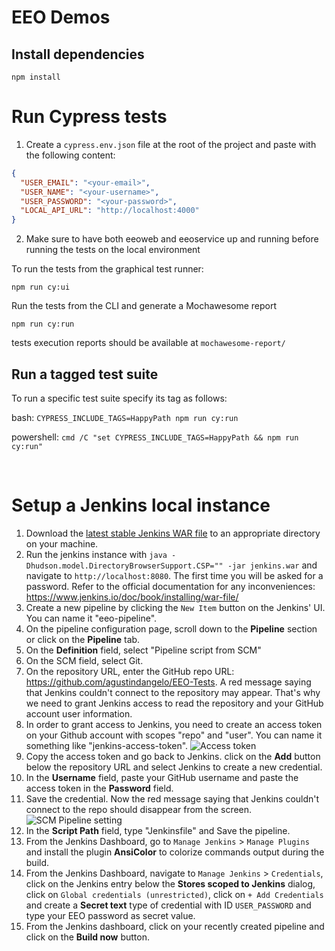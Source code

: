 # EEO Demos

## Install dependencies
```
npm install
```

# Run Cypress tests
1. Create a `cypress.env.json` file at the root of the project and paste with the following content:
```json
{
  "USER_EMAIL": "<your-email>",
  "USER_NAME": "<your-username>",
  "USER_PASSWORD": "<your-password>",
  "LOCAL_API_URL": "http://localhost:4000"
}
```
2. Make sure to have both eeoweb and eeoservice up and running before running the tests on the local environment

To run the tests from the graphical test runner:
```
npm run cy:ui
```

Run the tests from the CLI and generate a Mochawesome report
```
npm run cy:run
```
tests execution reports should be available at `mochawesome-report/`

## Run a tagged test suite
To run a specific test suite specify its tag as follows:

bash:
```CYPRESS_INCLUDE_TAGS=HappyPath npm run cy:run```

powershell:
```cmd /C "set CYPRESS_INCLUDE_TAGS=HappyPath && npm run cy:run"```

<br>

# Setup a Jenkins local instance
1. Download the [latest stable Jenkins WAR file](https://www.jenkins.io/download/) to an appropriate directory on your machine.
2. Run the jenkins instance with `java -Dhudson.model.DirectoryBrowserSupport.CSP="" -jar jenkins.war` and navigate to `http://localhost:8080`. The first time you will be asked for a password. Refer to the official documentation for any inconveniences: https://www.jenkins.io/doc/book/installing/war-file/
3. Create a new pipeline by clicking the `New Item` button on the Jenkins' UI. You can name it "eeo-pipeline".
4. On the pipeline configuration page, scroll down to the **Pipeline** section or click on the **Pipeline** tab.
5. On the **Definition** field, select "Pipeline script from SCM"
6. On the SCM field, select Git.
7. On the repository URL, enter the GitHub repo URL: https://github.com/agustindangelo/EEO-Tests. A red message saying that Jenkins couldn't connect to the repository may appear. That's why we need to grant Jenkins access to read the repository and your GitHub account user information.
8. In order to grant access to Jenkins, you need to create an access token on your Github account with scopes "repo" and "user". You can name it something like "jenkins-access-token".
![Access token](docs/access-token.png)
9. Copy the access token and go back to Jenkins. click on the **Add** button below the repository URL and select Jenkins to create a new credential.
10. In the **Username** field, paste your GitHub username and paste the access token in the **Password** field.
11. Save the credential. Now the red message saying that Jenkins couldn't connect to the repo should disappear from the screen.
![SCM Pipeline setting](docs/pipeline-settings.png)
12. In the **Script Path** field, type "Jenkinsfile" and Save the pipeline.
13. From the Jenkins Dashboard, go to `Manage Jenkins` > `Manage Plugins` and install the plugin **AnsiColor** to colorize commands output during the build.
14. From the Jenkins Dashboard, navigate to `Manage Jenkins` > `Credentials`, click on the Jenkins entry below the **Stores scoped to Jenkins** dialog, click on `Global credentials (unrestricted)`, click on `+ Add Credentials` and create a **Secret text** type of credential with ID `USER_PASSWORD` and type your EEO password as secret value.
14. From the Jenkins dashboard, click on your recently created pipeline and click on the **Build now** button.
